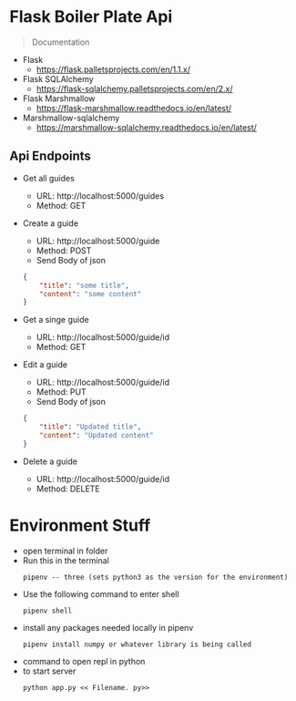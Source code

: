 # Flask Boiler Plate Api

>Documentation
- Flask
  - https://flask.palletsprojects.com/en/1.1.x/
- Flask SQLAlchemy
  - https://flask-sqlalchemy.palletsprojects.com/en/2.x/
- Flask Marshmallow
  - https://flask-marshmallow.readthedocs.io/en/latest/
- Marshmallow-sqlalchemy
  - https://marshmallow-sqlalchemy.readthedocs.io/en/latest/

## Api Endpoints


- Get all guides
    - URL: http://localhost:5000/guides
    - Method: GET


- Create a guide
    - URL: http://localhost:5000/guide
    - Method: POST
    - Send Body of json
    ```json
    {
        "title": "some title",
        "content": "some content"
    }
    ```
- Get a singe guide
    - URL: http://localhost:5000/guide/id
    - Method: GET

- Edit a guide
    - URL: http://localhost:5000/guide/id
    - Method: PUT
    - Send Body of json
    ```json
    {
        "title": "Updated title",
        "content": "Updated content"
    }
    ```

- Delete a guide
    - URL: http://localhost:5000/guide/id
    - Method: DELETE

# Environment Stuff

- open terminal in folder
- Run this in the terminal 
    ```
    pipenv -- three (sets python3 as the version for the environment)
    ```
- Use the following command to enter shell
    ```
    pipenv shell
    ```
- install any packages needed locally in pipenv
    ```
    pipenv install numpy or whatever library is being called
    ```
- command to open repl in python
- to start server
    ```
    python app.py << Filename. py>>